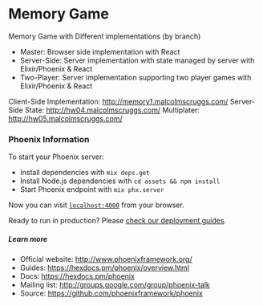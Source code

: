 # Memory Game
Memory Game with Different implementations (by branch)
* Master: Browser side implementation with React
* Server-Side: Server implementation with state managed by server with Elixir/Phoenix & React
* Two-Player: Server implementation supporting two player games with Elixir/Phoenix & React

Client-Side Implementation: http://memory1.malcolmscruggs.com/
Server-Side State: http://hw04.malcolmscruggs.com/
Multiplater: http://hw05.malcolmscruggs.com/

### Phoenix Information
To start your Phoenix server:

  * Install dependencies with `mix deps.get`
  * Install Node.js dependencies with `cd assets && npm install`
  * Start Phoenix endpoint with `mix phx.server`

Now you can visit [`localhost:4000`](http://localhost:4000) from your browser.

Ready to run in production? Please [check our deployment guides](https://hexdocs.pm/phoenix/deployment.html).

##### Learn more

  * Official website: http://www.phoenixframework.org/
  * Guides: https://hexdocs.pm/phoenix/overview.html
  * Docs: https://hexdocs.pm/phoenix
  * Mailing list: http://groups.google.com/group/phoenix-talk
  * Source: https://github.com/phoenixframework/phoenix

